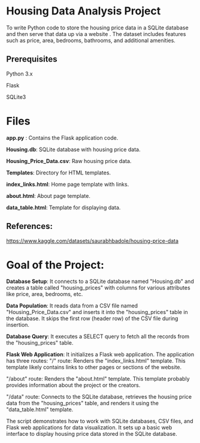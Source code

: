 # Housing Data Analysis Project
To write Python code to store the housing price data in a SQLite database and then serve that data up via a website . The dataset includes features such as price, area, bedrooms, bathrooms, and additional amenities.

## Prerequisites
Python 3.x

Flask

SQLite3

# Files
 **app.py** :   Contains the Flask application code.

 **Housing.db**: SQLite database with housing price data.

 **Housing_Price_Data.csv**: Raw housing price data.

 **Templates**: Directory for HTML templates.

 **index_links.html**: Home page template with links.

 **about.html**: About page template.

 **data_table.html**: Template for displaying data.


 ## References:
 https://www.kaggle.com/datasets/saurabhbadole/housing-price-data



# Goal of the Project:

**Database Setup**: It connects to a SQLite database named "Housing.db" and creates a table called "housing_prices" with columns for various attributes like price, area, bedrooms, etc.

**Data Population**: It reads data from a CSV file named "Housing_Price_Data.csv" and inserts it into the "housing_prices" table in the database. It skips the first row (header row) of the CSV file during insertion.

**Database Query**: It executes a SELECT query to fetch all the records from the "housing_prices" table.

**Flask Web Application**: It initializes a Flask web application. The application has three routes:
"/" route: Renders the "index_links.html" template. This template likely contains links to other pages or sections of the website.

"/about" route: Renders the "about.html" template. This template probably provides information about the project or the creators.

"/data" route: Connects to the SQLite database, retrieves the housing price data from the "housing_prices" table, and renders it using the "data_table.html" template.

The script demonstrates how to work with SQLite databases, CSV files, and Flask web applications for data visualization. It sets up a basic web interface to display housing price data stored in the SQLite database.
